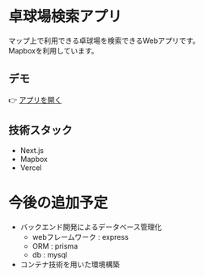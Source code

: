 # 卓球場検索アプリ

マップ上で利用できる卓球場を検索できるWebアプリです。  
Mapboxを利用しています。

## デモ
👉 [アプリを開く](https://table-tennis-map.vercel.app/)

## 技術スタック
- Next.js
- Mapbox
- Vercel

# 今後の追加予定
- バックエンド開発によるデータベース管理化
    - webフレームワーク : express
    - ORM : prisma
    - db : mysql
- コンテナ技術を用いた環境構築